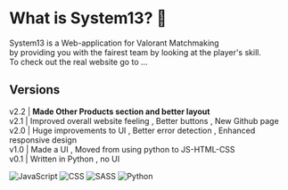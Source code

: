 # What is System13? 🤔
System13 is a Web-application for  Valorant Matchmaking <br/>
by providing you with the fairest team by looking at the player's skill. <br/>
To check out the real website go to ...
## Versions
v2.2 | **Made Other Products section and better layout** <br/>
v2.1 | Improved overall website feeling , Better buttons , New Github page <br/>
v2.0 | Huge improvements to UI , Better error detection , Enhanced responsive design <br/>
v1.0 | Made a UI , Moved from using python to JS-HTML-CSS <br/>
v0.1 | Written in Python , no UI


![JavaScript](https://img.shields.io/badge/JavaScript-F7DF1E?style=for-the-badge&logo=javascript&logoColor=black)  ![CSS](https://img.shields.io/badge/CSS3-1572B6?style=for-the-badge&logo=css3&logoColor=white) ![SASS](https://img.shields.io/badge/Sass-CC6699?style=for-the-badge&logo=sass&logoColor=white) ![Python](https://img.shields.io/badge/Python-3776AB?style=for-the-badge&logo=python&logoColor=white)
